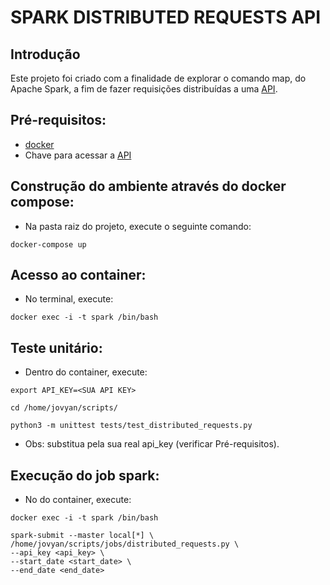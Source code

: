 # SPARK DISTRIBUTED REQUESTS API

## Introdução
Este projeto foi criado com a finalidade de explorar o comando map, do Apache Spark, a fim de fazer requisições distribuídas a uma [API](https://api.nasa.gov/).

## Pré-requisitos:
* [docker](https://www.docker.com/products/docker-desktop)
* Chave para acessar a [API](https://api.nasa.gov/)

## Construção do ambiente através do docker compose:
   - Na pasta raiz do projeto, execute o seguinte comando:
```
docker-compose up
```   

## Acesso ao container:
   - No terminal, execute:
```
docker exec -i -t spark /bin/bash
```   

## Teste unitário:
   - Dentro do container, execute:
```
export API_KEY=<SUA API KEY>

cd /home/jovyan/scripts/

python3 -m unittest tests/test_distributed_requests.py

```
   - Obs: substitua <SUA API KEY> pela sua real api_key (verificar Pré-requisitos).

## Execução do job spark:
   - No do container, execute:
```
docker exec -i -t spark /bin/bash

spark-submit --master local[*] \
/home/jovyan/scripts/jobs/distributed_requests.py \
--api_key <api_key> \
--start_date <start_date> \
--end_date <end_date>

```